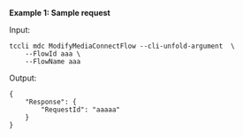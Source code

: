 **Example 1: Sample request**



Input: 

```
tccli mdc ModifyMediaConnectFlow --cli-unfold-argument  \
    --FlowId aaa \
    --FlowName aaa
```

Output: 
```
{
    "Response": {
        "RequestId": "aaaaa"
    }
}
```

